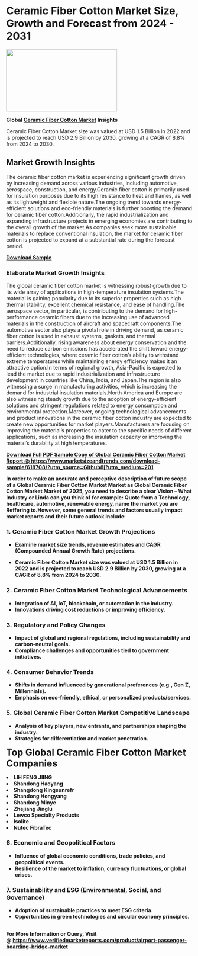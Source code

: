 <H1>Ceramic Fiber Cotton Market Size, Growth and Forecast from 2024 - 2031</H1><img class="aligncenter size-medium wp-image-584254" src="https://thirdeyenews.in/wp-content/uploads/2024/09/Global-Market-Research-300x168.jpeg" alt="" width="300" height="168" /><p><strong>Global&nbsp;<a href="https://www.marketsizeandtrends.com/download-sample/618708/?utm_source=Github8j?utm_medium=201">Ceramic Fiber Cotton Market</a> Insights</strong></p><p>Ceramic Fiber Cotton Market size was valued at USD 1.5 Billion in 2022 and is projected to reach USD 2.9 Billion by 2030, growing at a CAGR of 8.8% from 2024 to 2030.</p><p><!DOCTYPE html> <html lang="en"> <head> <meta charset="UTF-8"> <meta name="viewport" content="width=device-width, initial-scale=1.0"> <title>Ceramic Fiber Cotton Market Growth Insights</title> </head> <body> <h2>Market Growth Insights</h2> <p>The ceramic fiber cotton market is experiencing significant growth driven by increasing demand across various industries, including automotive, aerospace, construction, and energy.Ceramic fiber cotton is primarily used for insulation purposes due to its high resistance to heat and flames, as well as its lightweight and flexible nature.The ongoing trend towards energy-efficient solutions and eco-friendly materials is further boosting the demand for ceramic fiber cotton.Additionally, the rapid industrialization and expanding infrastructure projects in emerging economies are contributing to the overall growth of the market.As companies seek more sustainable materials to replace conventional insulation, the market for ceramic fiber cotton is projected to expand at a substantial rate during the forecast period.</p> <p><strong><a href="sample_link_here" target="_blank">Download Sample</a></strong></p> <h3>Elaborate Market Growth Insights</h3> <p>The global ceramic fiber cotton market is witnessing robust growth due to its wide array of applications in high-temperature insulation systems.The material is gaining popularity due to its superior properties such as high thermal stability, excellent chemical resistance, and ease of handling.The aerospace sector, in particular, is contributing to the demand for high-performance ceramic fibers due to the increasing use of advanced materials in the construction of aircraft and spacecraft components.The automotive sector also plays a pivotal role in driving demand, as ceramic fiber cotton is used in exhaust systems, gaskets, and thermal barriers.Additionally, rising awareness about energy conservation and the need to reduce carbon emissions has accelerated the shift toward energy-efficient technologies, where ceramic fiber cotton’s ability to withstand extreme temperatures while maintaining energy efficiency makes it an attractive option.In terms of regional growth, Asia-Pacific is expected to lead the market due to rapid industrialization and infrastructure development in countries like China, India, and Japan.The region is also witnessing a surge in manufacturing activities, which is increasing the demand for industrial insulation materials.North America and Europe are also witnessing steady growth due to the adoption of energy-efficient solutions and stringent regulations related to energy consumption and environmental protection.Moreover, ongoing technological advancements and product innovations in the ceramic fiber cotton industry are expected to create new opportunities for market players.Manufacturers are focusing on improving the material’s properties to cater to the specific needs of different applications, such as increasing the insulation capacity or improving the material’s durability at high temperatures.</p> <p><strong><a href="more_info_link_here" target="_blank"></p><p><span class=""><strong>Download Full PDF Sample Copy of Global Ceramic Fiber Cotton Market Report</strong> @ <a href="https://www.marketsizeandtrends.com/download-sample/618708/?utm_source=Github8j?utm_medium=201" target="_blank">https://www.marketsizeandtrends.com/download-sample/618708/?utm_source=Github8j?utm_medium=201</a></span></p><p>In order to make an accurate and perceptive description of future scope of a Global&nbsp;Ceramic Fiber Cotton Market Market as Global&nbsp;Ceramic Fiber Cotton Market Market of 2025, you need to describe a clear Vision &ndash; What Industry or Linda can you think of for example: Quote from a Technology, healthcare, automotive, renewable energy, name the market you are Reffering to.However, some general trends and factors usually impact market reports and their future outlook include:</p><h3>1.&nbsp;<strong>Ceramic Fiber Cotton Market Growth Projections</strong></h3><ul><li>Examine market size trends, revenue estimates and CAGR (Compounded Annual Growth Rate) projections.</li><li><p>Ceramic Fiber Cotton Market size was valued at USD 1.5 Billion in 2022 and is projected to reach USD 2.9 Billion by 2030, growing at a CAGR of 8.8% from 2024 to 2030.</p></li></ul><h3>2.&nbsp;<strong>Ceramic Fiber Cotton Market Technological Advancements</strong></h3><ul><li>Integration of AI, IoT, blockchain, or automation in the industry.</li><li>Innovations driving cost reductions or improving efficiency.</li></ul><h3>3.&nbsp;<strong>Regulatory and Policy Changes</strong></h3><ul><li>Impact of global and regional regulations, including sustainability and carbon-neutral goals.</li><li>Compliance challenges and opportunities tied to government initiatives.</li></ul><h3>4.&nbsp;<strong>Consumer Behavior Trends</strong></h3><ul><li>Shifts in demand influenced by generational preferences (e.g., Gen Z, Millennials).</li><li>Emphasis on eco-friendly, ethical, or personalized products/services.</li></ul><h3>5.&nbsp;<strong>Global Ceramic Fiber Cotton Market Competitive Landscape</strong></h3><ul><li>Analysis of key players, new entrants, and partnerships shaping the industry.</li><li>Strategies for differentiation and market penetration.</li></ul><p data-pm-slice="1 1 []"><span style="color: inherit; font-family: inherit; font-size: 25px;">Top Global Ceramic Fiber Cotton Market Companies</span></p><div class="" data-test-id=""><p><li>LIH FENG JIING</li><li> Shandong Haoyang</li><li> Shangdong Kingsunrefr</li><li> Shandong Hongyang</li><li> Shandong Minye</li><li> Zhejiang Jinglu</li><li> Lewco Specialty Products</li><li> Isolite</li><li> Nutec FibraTec</li></p></div><h3>6.&nbsp;<strong>Economic and Geopolitical Factors</strong></h3><ul><li>Influence of global economic conditions, trade policies, and geopolitical events.</li><li>Resilience of the market to inflation, currency fluctuations, or global crises.</li></ul><h3>7.&nbsp;<strong>Sustainability and ESG (Environmental, Social, and Governance)</strong></h3><ul><li>Adoption of sustainable practices to meet ESG criteria.</li><li>Opportunities in green technologies and circular economy principles.</li></ul><h2><strong style="font-size: 14px;">For More Information or Query, Visit @&nbsp;</strong><a style="background-color: #ffffff; font-size: 14px;" href="https://www.marketsizeandtrends.com/report/ceramic-fiber-cotton-market/" target="_blank">https://www.verifiedmarketreports.com/product/airport-passenger-boarding-bridge-market</a></h2>
